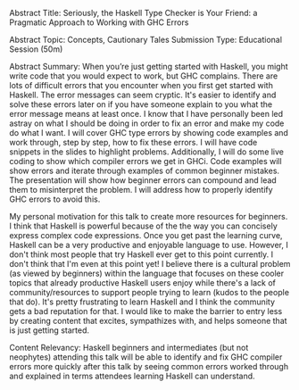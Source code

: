 Abstract Title: Seriously, the Haskell Type Checker is Your
Friend: a Pragmatic Approach to Working with GHC Errors

Abstract Topic: Concepts, Cautionary Tales
Submission Type: Educational Session (50m)

Abstract Summary: When you’re just getting started with 
Haskell, you might write code that you would expect to 
work, but GHC complains. There are lots of difficult errors that you
encounter when you first get started with Haskell. The error
messages can seem cryptic. It's easier to identify 
and solve these errors later on if you have someone explain 
to you what the error message means at least once. 
I know that I have personally been led astray on what I should 
be doing in order to fix an error and make my code do what I want.
I will cover GHC type errors by showing code examples 
and work through, step by step, how to fix these errors. 
I will have code snippets in the slides to highlight problems. 
Additionally, I will do some live coding to show which compiler errors
we get in GHCi. Code examples will show errors and iterate
through examples of common beginner mistakes. 
The presentation will show how beginner errors can compound 
and lead them to misinterpret the problem. 
I will address how to properly identify GHC errors to avoid this.

My personal motivation for this talk to create more resources
for beginners. I think that Haskell is powerful because of the the way
you can concisely express complex code expressions.
Once you get past the learning curve, Haskell can be a very 
productive and enjoyable language to use. However, I don't think
most people that try Haskell ever get to this point currently.
I don't think that I'm even at this point yet!
I believe there is a cultural problem (as viewed by beginners) 
within the language that focuses on these cooler topics 
that already productive Haskell users enjoy while there's a lack of
community/resources to support people trying to learn (kudos to the people that do).
It's pretty frustrating to learn Haskell and I think the community gets
a bad reputation for that. I would like to make the barrier to 
entry less by creating content that excites, sympathizes with, 
and helps someone that is just getting started.

Content Relevancy: Haskell beginners and intermediates 
(but not neophytes) attending this talk will be able to 
identify and fix GHC compiler errors more quickly after this
talk by seeing common errors worked through and explained
in terms attendees learning Haskell can understand.
